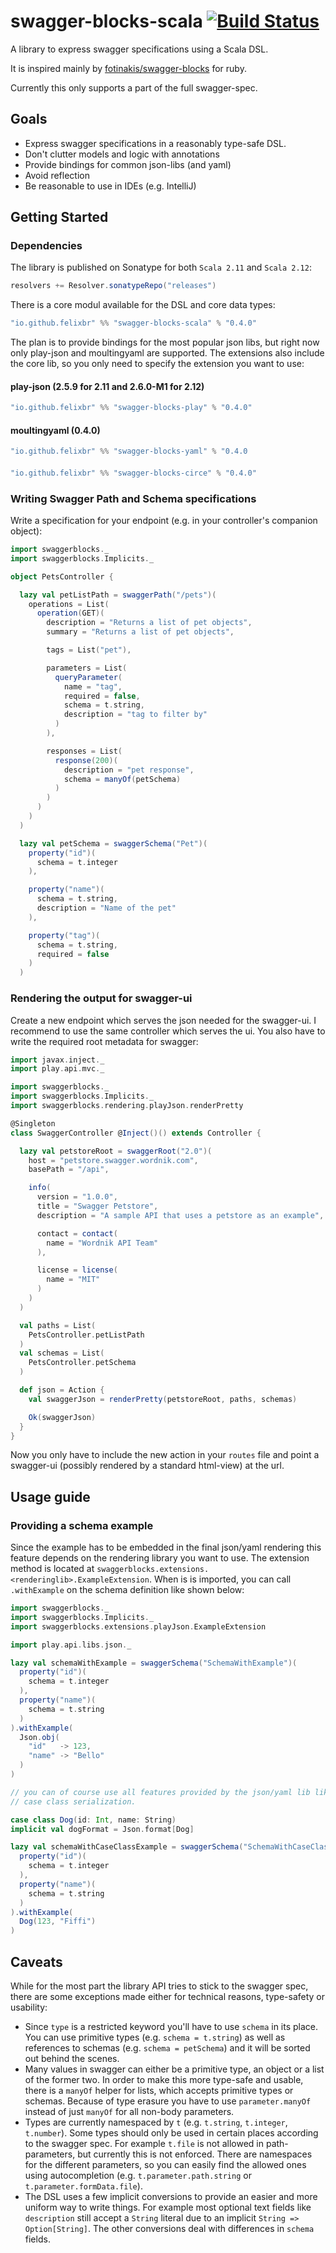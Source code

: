 # swagger-blocks-scala [![Build Status](https://travis-ci.org/felixbr/swagger-blocks-scala.svg?branch=master)](https://travis-ci.org/felixbr/swagger-blocks-scala)

A library to express swagger specifications using a Scala DSL.

It is inspired mainly by [fotinakis/swagger-blocks](https://github.com/fotinakis/swagger-blocks) 
for ruby.

Currently this only supports a part of the full swagger-spec.

## Goals

* Express swagger specifications in a reasonably type-safe DSL.
* Don't clutter models and logic with annotations
* Provide bindings for common json-libs (and yaml)
* Avoid reflection
* Be reasonable to use in IDEs (e.g. IntelliJ)

## Getting Started

### Dependencies

The library is published on Sonatype for both `Scala 2.11` and `Scala 2.12`:
```scala
resolvers += Resolver.sonatypeRepo("releases")
```
There is a core modul available for the DSL and core data types:
```scala
"io.github.felixbr" %% "swagger-blocks-scala" % "0.4.0"
```
The plan is to provide bindings for the most popular json libs, but right now 
only play-json and moultingyaml are supported. The extensions also include the core lib, so 
you only need to specify the extension you want to use:

#### play-json (2.5.9 for 2.11 and 2.6.0-M1 for 2.12)
```scala
"io.github.felixbr" %% "swagger-blocks-play" % "0.4.0"
```
#### moultingyaml (0.4.0)
```scala
"io.github.felixbr" %% "swagger-blocks-yaml" % "0.4.0
```
####
```scala
"io.github.felixbr" %% "swagger-blocks-circe" % "0.4.0"
```
### Writing Swagger Path and Schema specifications
    
Write a specification for your endpoint (e.g. in your controller's companion 
object):

```Scala
import swaggerblocks._
import swaggerblocks.Implicits._

object PetsController {

  lazy val petListPath = swaggerPath("/pets")(
    operations = List(
      operation(GET)(
        description = "Returns a list of pet objects",
        summary = "Returns a list of pet objects",

        tags = List("pet"),

        parameters = List(
          queryParameter(
            name = "tag",
            required = false,
            schema = t.string,
            description = "tag to filter by"
          )
        ),

        responses = List(
          response(200)(
            description = "pet response",
            schema = manyOf(petSchema)
          )
        )
      )
    )
  )

  lazy val petSchema = swaggerSchema("Pet")(
    property("id")(
      schema = t.integer
    ),

    property("name")(
      schema = t.string,
      description = "Name of the pet"
    ),

    property("tag")(
      schema = t.string,
      required = false
    )
  )
```

### Rendering the output for swagger-ui

Create a new endpoint which serves the json needed for the swagger-ui. I 
recommend to use the same controller which serves the ui. You also have to 
write the required root metadata for swagger:

```Scala
import javax.inject._
import play.api.mvc._

import swaggerblocks._
import swaggerblocks.Implicits._
import swaggerblocks.rendering.playJson.renderPretty

@Singleton
class SwaggerController @Inject()() extends Controller {

  lazy val petstoreRoot = swaggerRoot("2.0")(
    host = "petstore.swagger.wordnik.com",
    basePath = "/api",

    info(
      version = "1.0.0",
      title = "Swagger Petstore",
      description = "A sample API that uses a petstore as an example",

      contact = contact(
        name = "Wordnik API Team"
      ),

      license = license(
        name = "MIT"
      )
    )
  )

  val paths = List(
    PetsController.petListPath
  )
  val schemas = List(
    PetsController.petSchema
  )

  def json = Action {
    val swaggerJson = renderPretty(petstoreRoot, paths, schemas)

    Ok(swaggerJson)
  }
}
```

Now you only have to include the new action in your `routes` file and point 
a swagger-ui (possibly rendered by a standard html-view) at the url.

## Usage guide

### Providing a schema example

Since the example has to be embedded in the final json/yaml rendering this feature depends 
on the rendering library you want to use. The extension method is located at 
`swaggerblocks.extensions.<renderinglib>.ExampleExtension`. When is is imported, you can 
call `.withExample` on the schema definition like shown below:

```scala
import swaggerblocks._
import swaggerblocks.Implicits._
import swaggerblocks.extensions.playJson.ExampleExtension

import play.api.libs.json._

lazy val schemaWithExample = swaggerSchema("SchemaWithExample")(
  property("id")(
    schema = t.integer
  ),
  property("name")(
    schema = t.string
  )
).withExample(
  Json.obj(
    "id"   -> 123,
    "name" -> "Bello"
  )
)

// you can of course use all features provided by the json/yaml lib like
// case class serialization. 

case class Dog(id: Int, name: String)
implicit val dogFormat = Json.format[Dog]

lazy val schemaWithCaseClassExample = swaggerSchema("SchemaWithCaseClassExample")(
  property("id")(
    schema = t.integer
  ),
  property("name")(
    schema = t.string
  )
).withExample(
  Dog(123, "Fiffi")
)
```

## Caveats

While for the most part the library API tries to stick to the swagger spec, 
there are some exceptions made either for technical reasons, type-safety or 
usability:

* Since `type` is a restricted keyword you'll have to use `schema` in its place. 
You can use primitive types (e.g. `schema = t.string`) as well as references to schemas 
(e.g. `schema = petSchema`) and it will be sorted out behind the scenes.
* Many values in swagger can either be a primitive type, an object or a list of 
the former two. In order to make this more type-safe 
and usable, there is a `manyOf` helper for lists, which accepts primitive types 
or schemas.
Because of type erasure you have to use `parameter.manyOf` instead of just `manyOf` for 
all non-body parameters.
* Types are currently namespaced by `t` (e.g. `t.string`, `t.integer`, `t.number`). 
Some types should only be used in certain places according to the swagger spec. 
For example `t.file` is not allowed in path-parameters, but currently this is not enforced. 
There are namespaces for the different parameters, so you can easily find the allowed 
ones using autocompletion (e.g. `t.parameter.path.string` or `t.parameter.formData.file`).
* The DSL uses a few implicit conversions to provide an easier and more uniform way to write things.
For example most optional text fields like `description` still accept a `String` literal 
due to an implicit `String => Option[String]`. The other conversions deal with differences 
in `schema` fields.
